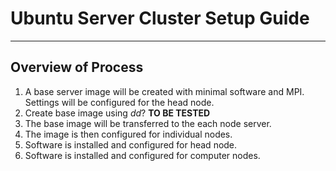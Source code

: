 # Ubuntu Server Cluster Setup Guide

---

## Overview of Process

1. A base server image will be created with minimal software and MPI. Settings will be configured for the head node.
2. Create base image using _dd_? **TO BE TESTED**
3. The base image will be transferred to the each node server.
4. The image is then configured for individual nodes.
5. Software is installed and configured for head node.
6. Software is installed and configured for computer nodes.
